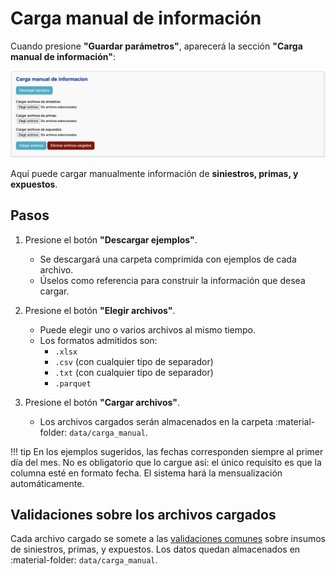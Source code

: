# Carga manual de información

Cuando presione **"Guardar parámetros"**, aparecerá la sección **"Carga manual de información"**:

![Extraccion](../../assets/frontend/carga_manual.png)

Aquí puede cargar manualmente información de **siniestros, primas, y expuestos**.

## Pasos

1. Presione el botón **"Descargar ejemplos"**.

    - Se descargará una carpeta comprimida con ejemplos de cada archivo.
    - Úselos como referencia para construir la información que desea cargar.

2. Presione el botón **"Elegir archivos"**.

    - Puede elegir uno o varios archivos al mismo tiempo.
    - Los formatos admitidos son:
        - `.xlsx`
        - `.csv` (con cualquier tipo de separador)
        - `.txt` (con cualquier tipo de separador)
        - `.parquet`

3. Presione el botón **"Cargar archivos"**.

    - Los archivos cargados serán almacenados en la carpeta :material-folder: `data/carga_manual`.

!!! tip
    En los ejemplos sugeridos, las fechas corresponden siempre al primer día del mes. No es obligatorio que lo cargue así: el único requisito es que la columna esté en formato fecha. El sistema hará la mensualización automáticamente.

## Validaciones sobre los archivos cargados

Cada archivo cargado se somete a las [validaciones comunes](validaciones.md) sobre insumos de siniestros, primas, y expuestos. Los datos quedan almacenados en :material-folder: `data/carga_manual`.

